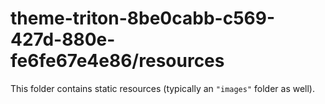 # theme-triton-8be0cabb-c569-427d-880e-fe6fe67e4e86/resources

This folder contains static resources (typically an `"images"` folder as well).
